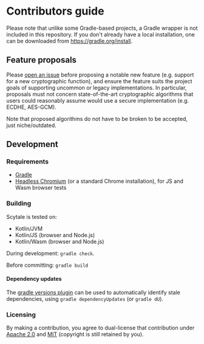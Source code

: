 # Contributors guide

Please note that unlike some Gradle-based projects, a Gradle wrapper is not included in this
repository. If you don't already have a local installation, one can be downloaded from
<https://gradle.org/install>.

## Feature proposals

Please [open an issue](https://github.com/sophmi/scytale/issues) before proposing a notable new
feature (e.g. support for a new cryptographic function), and ensure the feature suits the project
goals of supporting uncommon or legacy implementations. In particular, proposals must not concern
state-of-the-art cryptographic algorithms that users could reasonably assume would use a secure
implementation (e.g. ECDHE, AES-GCM).

Note that proposed algorithms do not have to be broken to be accepted, just niche/outdated.

## Development

### Requirements
- [Gradle](https://gradle.org/install)
- [Headless Chromium](https://kotlinlang.org/docs/js-project-setup.html#test-task) (or a standard
  Chrome installation), for JS and Wasm browser tests

### Building

Scytale is tested on:

- Kotlin/JVM
- Kotlin/JS (browser and Node.js)
- Kotlin/Wasm (browser and Node.js)

During development: ```gradle check```.

Before committing: ```gradle build```

#### Dependency updates

The [gradle versions plugin](https://github.com/ben-manes/gradle-versions-plugin) can be used to
automatically identify stale dependencies, using `gradle dependencyUpdates` (or `gradle dU`).

### Licensing

By making a contribution, you agree to dual-license that contribution under [Apache 2.0](LICENSE-APACHE)
and [MIT](LICENSE-MIT) (copyright is still retained by you).
